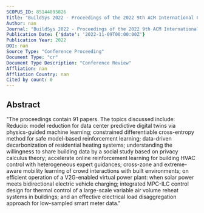 ```yaml
---
SCOPUS_ID: 85144895826
Title: "BuildSys 2022 - Proceedings of the 2022 9th ACM International Conference on Systems for Energy-Efficient Buildings, Cities, and Transportation"
Author: nan
Journal: "BuildSys 2022 - Proceedings of the 2022 9th ACM International Conference on Systems for Energy-Efficient Buildings, Cities, and Transportation"
Publication Date: {'$date': '2022-11-09T00:00:00Z'}
Publication Year: 2022
DOI: nan
Source Type: "Conference Proceeding"
Document Type: "cr"
Document Type Description: "Conference Review"
Affliation: nan
Affliation Country: nan
Cited by count: 0
---
```


## Abstract
"The proceedings contain 91 papers. The topics discussed include: Reducio: model reduction for data center predictive digital twins via physics-guided machine learning; constrained differentiable cross-entropy method for safe model-based reinforcement learning; data-driven decarbonization of residential heating systems; understanding the willingness to share building data by a social study based on privacy calculus theory; accelerate online reinforcement learning for building HVAC control with heterogeneous expert guidances; cross-zone and extreme-aware mobility learning of crowd interactions with built environments; on efficient operation of a V2G-enabled virtual power plant: when solar power meets bidirectional electric vehicle charging; integrated MPC-ILC control design for thermal control of a large-scale variable air volume reheat systems in buildings; and an effective electrical load disaggregation approach for low-sampled smart meter data."
